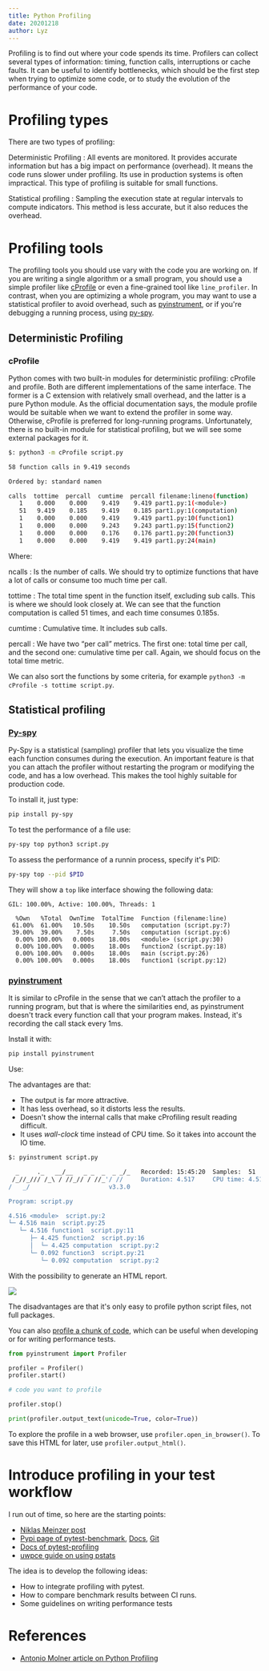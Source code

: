 ```yaml
---
title: Python Profiling
date: 20201218
author: Lyz
---
```


Profiling is to find out where your code spends its time. Profilers can collect
several types of information: timing, function calls, interruptions or cache
faults. It can be useful to identify bottlenecks, which should be the first step
when trying to optimize some code, or to study the evolution of the performance
of your code.

# Profiling types

There are two types of profiling:

Deterministic Profiling
: All events are monitored. It provides accurate information but has a big
    impact on performance (overhead). It means the code runs slower under profiling.
    Its use in production systems is often impractical. This type of profiling is
    suitable for small functions.

Statistical profiling
: Sampling the execution state at regular intervals to compute indicators. This
    method is less accurate, but it also reduces the overhead.

# Profiling tools

The profiling tools you should use vary with the code you are working on. If you
are writing a single algorithm or a small program, you should use a simple
profiler like [cProfile](#cprofile) or even a fine-grained tool like
`line_profiler`. In contrast, when you are optimizing a whole program, you may
want to use a statistical profiler to avoid overhead, such as
[pyinstrument](#pyinstrument), or if you're debugging a running process, using
[py-spy](#py-spy).

## Deterministic Profiling

### cProfile

Python comes with two built-in modules for deterministic profiling: cProfile and
profile.  Both are different implementations of the same interface. The former
is a C extension with relatively small overhead, and the latter is a pure Python
module. As the official documentation says, the module profile would be suitable
when we want to extend the profiler in some way. Otherwise, cProfile is
preferred for long-running programs. Unfortunately, there is no built-in module
for statistical profiling, but we will see some external packages for it.

```bash
$: python3 -m cProfile script.py

58 function calls in 9.419 seconds

Ordered by: standard namen

calls  tottime  percall  cumtime  percall filename:lineno(function)
   1    0.000    0.000    9.419    9.419 part1.py:1(<module>)
   51   9.419    0.185    9.419    0.185 part1.py:1(computation)
   1    0.000    0.000    9.419    9.419 part1.py:10(function1)
   1    0.000    0.000    9.243    9.243 part1.py:15(function2)
   1    0.000    0.000    0.176    0.176 part1.py:20(function3)
   1    0.000    0.000    9.419    9.419 part1.py:24(main)
```

Where:

ncalls
: Is the number of calls. We should try to optimize functions that have a lot of
    calls or consume too much time per call.

tottime
: The total time spent in the function itself, excluding sub calls. This is
    where we should look closely at. We can see that the function computation is
    called 51 times, and each time consumes 0.185s.

cumtime
: Cumulative time. It includes sub calls.

percall
: We have two “per call” metrics. The first one: total time per call, and the
    second one: cumulative time per call. Again, we should focus on the total
    time metric.

We can also sort the functions by some criteria, for example `python3 -m
cProfile -s tottime script.py`.

## Statistical profiling

### [Py-spy](https://github.com/benfred/py-spy)

Py-Spy is a statistical (sampling) profiler that lets you visualize the time
each function consumes during the execution. An important feature is that you
can attach the profiler without restarting the program or modifying the code,
and has a low overhead. This makes the tool highly suitable for production
code.

To install it, just type:

```bash
pip install py-spy
```

To test the performance of a file use:

```bash
py-spy top python3 script.py
```

To assess the performance of a runnin process, specify it's PID:

```bash
py-spy top --pid $PID
```

They will show a `top` like interface showing the following data:

```
GIL: 100.00%, Active: 100.00%, Threads: 1

  %Own   %Total  OwnTime  TotalTime  Function (filename:line)
 61.00%  61.00%   10.50s    10.50s   computation (script.py:7)
 39.00%  39.00%    7.50s     7.50s   computation (script.py:6)
  0.00% 100.00%   0.000s    18.00s   <module> (script.py:30)
  0.00% 100.00%   0.000s    18.00s   function2 (script.py:18)
  0.00% 100.00%   0.000s    18.00s   main (script.py:26)
  0.00% 100.00%   0.000s    18.00s   function1 (script.py:12)
```

### [pyinstrument](https://github.com/joerick/pyinstrument)

It is similar to cProfile in the sense that we can’t attach the profiler to
a running program, but that is where the similarities end, as pyinstrument
doesn't track every function call that your program makes. Instead, it's
recording the call stack every 1ms.

Install it with:

```bash
pip install pyinstrument
```

Use:

The advantages are that:

* The output is far more attractive.
* It has less overhead, so it distorts less the results.
* Doesn't show the internal calls that make cProfiling result reading difficult.
* It uses *wall-clock* time instead of CPU time. So it takes into account the IO
    time.

```bash
$: pyinstrument script.py

  _     ._   __/__   _ _  _  _ _/_   Recorded: 15:45:20  Samples:  51
 /_//_/// /_\ / //_// / //_'/ //     Duration: 4.517     CPU time: 4.516
/   _/                      v3.3.0

Program: script.py

4.516 <module>  script.py:2
└─ 4.516 main  script.py:25
   └─ 4.516 function1  script.py:11
      ├─ 4.425 function2  script.py:16
      │  └─ 4.425 computation  script.py:2
      └─ 0.092 function3  script.py:21
         └─ 0.092 computation  script.py:2
```

With the possibility to generate an HTML report.

![](pyinstrument.png)

The disadvantages are that it's only easy to profile python script files, not
full packages.

You can also [profile a chunk of
code](https://github.com/joerick/pyinstrument#profile-a-specific-chunk-of-code),
which can be useful when developing or for writing performance tests.

```python
from pyinstrument import Profiler

profiler = Profiler()
profiler.start()

# code you want to profile

profiler.stop()

print(profiler.output_text(unicode=True, color=True))
```

To explore the profile in a web browser, use `profiler.open_in_browser()`. To
save this HTML for later, use `profiler.output_html()`.

# Introduce profiling in your test workflow

I run out of time, so here are the starting points:

* [Niklas Meinzer
    post](https://www.niklas-meinzer.de/post/2019-07_pytest-performance/)
* [Pypi page of pytest-benchmark](https://pypi.org/project/pytest-benchmark/),
    [Docs](https://pytest-benchmark.readthedocs.io/en/latest/usage.html),
    [Git](https://github.com/ionelmc/pytest-benchmark)
* [Docs of pytest-profiling](https://pypi.org/project/pytest-profiling/)
* [uwpce guide on using
    pstats](https://uwpce-pythoncert.github.io/SystemDevelopment/profiling.html#pstats)

The idea is to develop the following ideas:

* How to integrate profiling with pytest.
* How to compare benchmark results between CI runs.
* Some guidelines on writing performance tests

# References

* [Antonio Molner article on Python Profiling](https://medium.com/@antoniomdk1/hpc-with-python-part-1-profiling-1dda4d172cdf)
